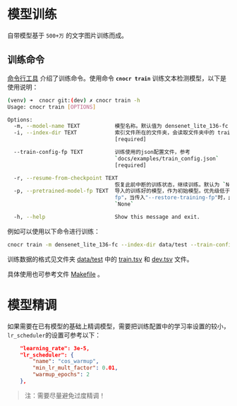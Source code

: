 # 模型训练

自带模型基于 `500+万` 的文字图片训练而成。


## 训练命令

[命令行工具](command.md) 介绍了训练命令。使用命令 **`cnocr train`**  训练文本检测模型，以下是使用说明：

```bash
(venv) ➜  cnocr git:(dev) ✗ cnocr train -h
Usage: cnocr train [OPTIONS]

Options:
  -m, --model-name TEXT           模型名称。默认值为 densenet_lite_136-fc
  -i, --index-dir TEXT            索引文件所在的文件夹，会读取文件夹中的 train.tsv 和 dev.tsv 文件
                                  [required]

  --train-config-fp TEXT          训练使用的json配置文件，参考
                                  `docs/examples/train_config.json`
                                  [required]

  -r, --resume-from-checkpoint TEXT
                                  恢复此前中断的训练状态，继续训练。默认为 `None`
  -p, --pretrained-model-fp TEXT  导入的训练好的模型，作为初始模型。优先级低于"--restore-training-
                                  fp"，当传入"--restore-training-fp"时，此传入失效。默认为
                                  `None`

  -h, --help                      Show this message and exit.
```



例如可以使用以下命令进行训练：

```bash
cnocr train -m densenet_lite_136-fc --index-dir data/test --train-config-fp docs/examples/train_config.json
```


训练数据的格式见文件夹 [data/test](https://github.com/breezedeus/cnocr/blob/master/data/test) 中的 [train.tsv](https://github.com/breezedeus/cnocr/blob/master/data/test/train.tsv) 和 [dev.tsv](https://github.com/breezedeus/cnocr/blob/master/data/test/dev.tsv) 文件。



具体使用也可参考文件 [Makefile](https://github.com/breezedeus/cnocr/blob/master/Makefile) 。



# 模型精调

如果需要在已有模型的基础上精调模型，需要把训练配置中的学习率设置的较小，`lr_scheduler`的设置可参考以下：

```json
    "learning_rate": 3e-5,
    "lr_scheduler": {
        "name": "cos_warmup",
        "min_lr_mult_factor": 0.01,
        "warmup_epochs": 2
    },
```



> 注：需要尽量避免过度精调！

